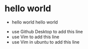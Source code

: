 # hello world
* hello world
hello world

- use Github Desktop to add this line
- use Vim to add this line
- use Vim in ubuntu to add this line



